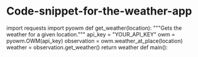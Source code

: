 # Code-snippet-for-the-weather-app
import requests import pyowm  def get_weather(location):   """Gets the weather for a given location."""   api_key = "YOUR_API_KEY"   owm = pyowm.OWM(api_key)   observation = owm.weather_at_place(location)   weather = observation.get_weather()   return weather  def main():  

